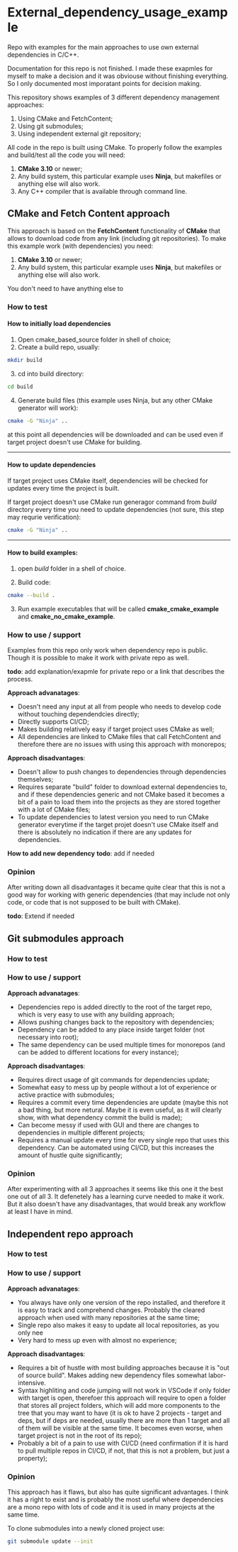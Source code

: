 # External_dependency_usage_example
Repo with examples for the main approaches to use own external dependencies in C/C++.

Documentation for this repo is not finished. I made these exapmles for myself to make a decision and it was obviouse without finishing everything. So I only documented most imporatant points for decision making.

This repository shows examples of 3 different dependency management approaches:
1. Using CMake and FetchContent;
2. Using git submodules;
3. Using independent external git repository;

All code in the repo is built using CMake. To properly follow the examples and build/test all the code you will need:
1. **CMake 3.10** or newer;
2. Any build system, this particular example uses **Ninja**, but makefiles or anything else will also work.
3. Any C++ compiler that is available through command line.

## CMake and Fetch Content approach

This approach is based on the **FetchContent** functionality of **CMake** that allows to download code from any link (including git repositories). To make this example work (with dependencies) you need:
1. **CMake 3.10** or newer;
2. Any build system, this particular example uses **Ninja**, but makefiles or anything else will also work.

You don't need to have anything else to 

### How to test
#### How to initially load dependencies

1. Open cmake_based_source folder in shell of choice;
2. Create a build repo, usually:
```bash
mkdir build
```
3. cd into build directory:
```bash
cd build
```
4. Generate build files (this example uses Ninja, but any other CMake generator will work):
```bash
cmake -G "Ninja" ..
```
at this point all dependencies will be downloaded and can be used even if target project doesn't use CMake for building.  

---

#### How to update dependencies
If target project uses CMake itself, dependencies will be checked for updates every time the project is built.

If target project doesn't use CMake run generagor command from *build* directory every time you need to update dependencies (not sure, this step may requrie verification):
```bash
cmake -G "Ninja" ..
```

---

#### How to build examples:

1. open *build* folder in a shell of choice.

2. Build code:
```bash
cmake --build .
```
3. Run example executables that will be called **cmake_cmake_example** and **cmake_no_cmake_example**.




### How to use / support
Examples from this repo only work when dependency repo is public. Though it is possible to make it work with private repo as well.

**todo**: add explanation/exapmle for private repo or a link that describes the process.

**Approach advanatages**:
- Doesn't need any input at all from people who needs to develop code without touching dependendcies directly;
- Directly supports CI/CD;
- Makes building relatively easy if target project uses CMake as well;
- All dependencies are linked to CMake files that call FetchContent and therefore there are no issues with using this approach with monorepos;

**Approach disadvantages**:
- Doesn't allow to push changes to dependencies through dependencies themselves;
- Requires separate "build" folder to download external dependencies to, and if these dependencies generic and not CMake based it becomes a bit of a pain to load them into the projects as they are stored together with a lot of CMake files;
- To update dependencies to latest version you need to run CMake generator everytime if the target projet doesn't use CMake itself and there is absolutely no indication if there are any updates for dependencies.

**How to add new dependency**
**todo**: add if needed

### Opinion

After writing down all disadvantages it became quite clear that this is not a good way for working with generic dependencies (that may include not only code, or code that is not supposed to be built with CMake).

**todo**: Extend if needed

## Git submodules approach

### How to test



### How to use / support

**Approach advanatages**:
- Dependencies repo is added directly to the root of the target repo, which is very easy to use with any building approach;
- Allows pushing changes back to the repository with dependencies;
- Dependency can be added to any place inside target folder (not necessary into root);
- The same dependency can be used multiple times for monorepos (and can be added to different locations for every instance);

**Approach disadvantages**:
- Requires direct usage of git commands for dependencies update;
- Somewhat easy to mess up by people without a lot of experience or active practice with submodules;
- Requires a commit every time dependencies are update (maybe this not a bad thing, but more netural. Maybe it is even useful, as it will clearly show, with what dependency commit the build is made);
- Can become messy if used with GUI and there are changes to dependencies in multiple different projects;
- Requires a manual update every time for every single repo that uses this dependency. Can be automated using CI/CD, but this increases the amount of hustle quite significantly;

### Opinion
After experimenting with all 3 approaches it seems like this one it the best one out of all 3. It defenetely has a learning curve needed to make it work. But it also doesn't have any disadvantages, that would break any workflow at least I have in mind. 

## Independent repo approach

### How to test


### How to use / support

**Approach advanatages**:
- You always have only one version of the repo installed, and therefore it is easy to track and comprehend changes. Probably the cleared approach when used with many repositories at the same time;
- Single repo also makes it easy to update all local repositories, as you only nee
- Very hard to mess up even with almost no experience;

**Approach disadvantages**:
- Requires a bit of hustle with most building approaches because it is "out of source build". Makes adding new dependency files somewhat labor-intensive.
- Syntax highliting and code jumping will not work in VSCode if only folder with target is open, therefoer this approach will require to open a folder that stores all project folders, which will add more components to the tree that you may want to have (it is ok to have 2 projects - target and deps, but if deps are needed, usually there are more than 1 target and all of them will be visible at the same time. It becomes even worse, when target project is not in the root of its repo);
- Probably a bit of a pain to use with CI/CD (need confirmation if it is hard to pull multiple repos in CI/CD, if not, that this is not a problem, but just a property);



### Opinion

This approach has it flaws, but also has quite significant advantages. I think it has a right to exist and is probably the most useful where dependencies are a mono repo with lots of code and it is used in many projects at the same time.




To clone submodules into a newly cloned project use:

``` bash
git submodule update --init
```